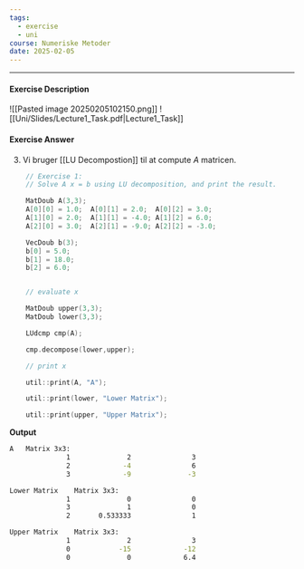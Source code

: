 ```yaml
---
tags:
  - exercise
  - uni
course: Numeriske Metoder
date: 2025-02-05
---
```

--- 
#### Exercise Description
![[Pasted image 20250205102150.png]]
![[Uni/Slides/Lecture1_Task.pdf|Lecture1_Task]]

#### Exercise Answer

3. Vi bruger [[LU Decompostion]] til at compute *A* matricen.

```cpp
	// Exercise 1:
	// Solve A x = b using LU decomposition, and print the result.

	MatDoub A(3,3);
	A[0][0] = 1.0;	A[0][1] = 2.0;	A[0][2] = 3.0;
	A[1][0] = 2.0;	A[1][1] = -4.0;	A[1][2] = 6.0;
	A[2][0] = 3.0;	A[2][1] = -9.0;	A[2][2] = -3.0;

	VecDoub b(3);
	b[0] = 5.0;
	b[1] = 18.0;
	b[2] = 6.0;


	// evaluate x

    MatDoub upper(3,3);
    MatDoub lower(3,3);

    LUdcmp cmp(A);

    cmp.decompose(lower,upper);

	// print x

    util::print(A, "A");

    util::print(lower, "Lower Matrix");

    util::print(upper, "Upper Matrix");
```

**Output**
```bash
A	Matrix 3x3:
              1	             2	             3	
              2	            -4	             6	
              3	            -9	            -3	

Lower Matrix	Matrix 3x3:
              1	             0	             0	
              3	             1	             0	
              2	      0.533333	             1	

Upper Matrix	Matrix 3x3:
              1	             2	             3	
              0	           -15	           -12	
              0	             0	           6.4	
```

